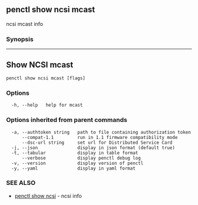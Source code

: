 ## penctl show ncsi mcast

ncsi mcast info

### Synopsis



-----------------------------------------
 Show NCSI mcast 
-----------------------------------------


```
penctl show ncsi mcast [flags]
```

### Options

```
  -h, --help   help for mcast
```

### Options inherited from parent commands

```
  -a, --authtoken string   path to file containing authorization token
      --compat-1.1         run in 1.1 firmware compatibility mode
      --dsc-url string     set url for Distributed Service Card
  -j, --json               display in json format (default true)
  -t, --tabular            display in table format
      --verbose            display penctl debug log
  -v, --version            display version of penctl
  -y, --yaml               display in yaml format
```

### SEE ALSO
* [penctl show ncsi](penctl_show_ncsi.md)	 - ncsi info

